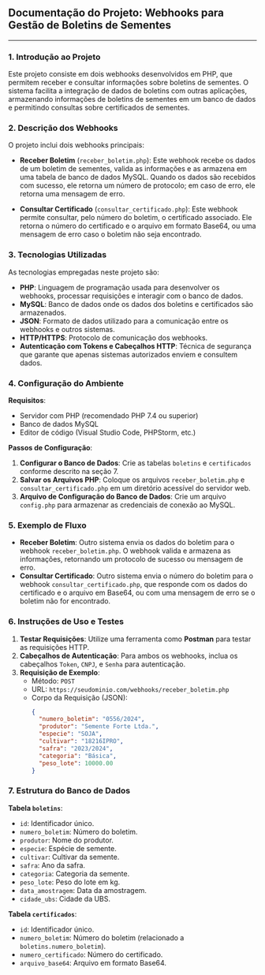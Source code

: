 ## Documentação do Projeto: Webhooks para Gestão de Boletins de Sementes

---

### 1. Introdução ao Projeto

Este projeto consiste em dois webhooks desenvolvidos em PHP, que permitem receber e consultar informações sobre boletins de sementes. O sistema facilita a integração de dados de boletins com outras aplicações, armazenando informações de boletins de sementes em um banco de dados e permitindo consultas sobre certificados de sementes.

### 2. Descrição dos Webhooks

O projeto inclui dois webhooks principais:

- **Receber Boletim** (`receber_boletim.php`): Este webhook recebe os dados de um boletim de sementes, valida as informações e as armazena em uma tabela de banco de dados MySQL. Quando os dados são recebidos com sucesso, ele retorna um número de protocolo; em caso de erro, ele retorna uma mensagem de erro.

- **Consultar Certificado** (`consultar_certificado.php`): Este webhook permite consultar, pelo número do boletim, o certificado associado. Ele retorna o número do certificado e o arquivo em formato Base64, ou uma mensagem de erro caso o boletim não seja encontrado.

### 3. Tecnologias Utilizadas

As tecnologias empregadas neste projeto são:

- **PHP**: Linguagem de programação usada para desenvolver os webhooks, processar requisições e interagir com o banco de dados.
- **MySQL**: Banco de dados onde os dados dos boletins e certificados são armazenados.
- **JSON**: Formato de dados utilizado para a comunicação entre os webhooks e outros sistemas.
- **HTTP/HTTPS**: Protocolo de comunicação dos webhooks.
- **Autenticação com Tokens e Cabeçalhos HTTP**: Técnica de segurança que garante que apenas sistemas autorizados enviem e consultem dados.

### 4. Configuração do Ambiente

**Requisitos**:
- Servidor com PHP (recomendado PHP 7.4 ou superior)
- Banco de dados MySQL
- Editor de código (Visual Studio Code, PHPStorm, etc.)

**Passos de Configuração**:
1. **Configurar o Banco de Dados**: Crie as tabelas `boletins` e `certificados` conforme descrito na seção 7.
2. **Salvar os Arquivos PHP**: Coloque os arquivos `receber_boletim.php` e `consultar_certificado.php` em um diretório acessível do servidor web.
3. **Arquivo de Configuração do Banco de Dados**: Crie um arquivo `config.php` para armazenar as credenciais de conexão ao MySQL.

### 5. Exemplo de Fluxo

- **Receber Boletim**: Outro sistema envia os dados do boletim para o webhook `receber_boletim.php`. O webhook valida e armazena as informações, retornando um protocolo de sucesso ou mensagem de erro.
- **Consultar Certificado**: Outro sistema envia o número do boletim para o webhook `consultar_certificado.php`, que responde com os dados do certificado e o arquivo em Base64, ou com uma mensagem de erro se o boletim não for encontrado.

### 6. Instruções de Uso e Testes

1. **Testar Requisições**: Utilize uma ferramenta como **Postman** para testar as requisições HTTP.
2. **Cabeçalhos de Autenticação**: Para ambos os webhooks, inclua os cabeçalhos `Token`, `CNPJ`, e `Senha` para autenticação.
3. **Requisição de Exemplo**:
   - Método: `POST`
   - URL: `https://seudominio.com/webhooks/receber_boletim.php`
   - Corpo da Requisição (JSON):
     ```json
     {
       "numero_boletim": "0556/2024",
       "produtor": "Semente Forte Ltda.",
       "especie": "SOJA",
       "cultivar": "18216IPRO",
       "safra": "2023/2024",
       "categoria": "Básica",
       "peso_lote": 10000.00
     }
     ```

### 7. Estrutura do Banco de Dados

**Tabela `boletins`**:
- `id`: Identificador único.
- `numero_boletim`: Número do boletim.
- `produtor`: Nome do produtor.
- `especie`: Espécie de semente.
- `cultivar`: Cultivar da semente.
- `safra`: Ano da safra.
- `categoria`: Categoria da semente.
- `peso_lote`: Peso do lote em kg.
- `data_amostragem`: Data da amostragem.
- `cidade_ubs`: Cidade da UBS.

**Tabela `certificados`**:
- `id`: Identificador único.
- `numero_boletim`: Número do boletim (relacionado a `boletins.numero_boletim`).
- `numero_certificado`: Número do certificado.
- `arquivo_base64`: Arquivo em formato Base64.
